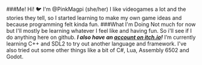 ###Me!
  Hi! 🐦 I'm @PinkMagpi (she/her)
  I like videogames a lot and the stories they tell, so I started learning to make my own game ideas and because programming felt kinda fun.
###What I'm Doing
  Not much for now but I'll mostly be learning whatever I feel like and having fun. So i'll see if I do anything here on github.
  ***I also have an [account on itch.io](https://pinkmagpi.itch.io/)!***
  I’m currently learning C++ and SDL2 to try out another language and framework. I've also tried out some other things like a bit of C#, Lua, Assembly 6502 and Godot.

  

<!---
PinkMagpi/PinkMagpi is a ✨ special ✨ repository because its `README.md` (this file) appears on your GitHub profile.
You can click the Preview link to take a look at your changes.
--->
